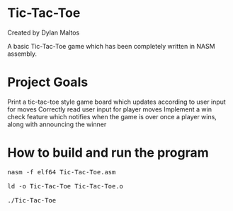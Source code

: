 # Tic-Tac-Toe

Created by Dylan Maltos

A basic Tic-Tac-Toe game which has been completely written in NASM assembly.

# Project Goals

Print a tic-tac-toe style game board which updates according to user input for moves
Correctly read user input for player moves
Implement a win check feature which notifies when the game is over once a player wins, along with announcing the winner

# How to build and run the program

<pre>
nasm -f elf64 Tic-Tac-Toe.asm

ld -o Tic-Tac-Toe Tic-Tac-Toe.o

./Tic-Tac-Toe
</pre>
